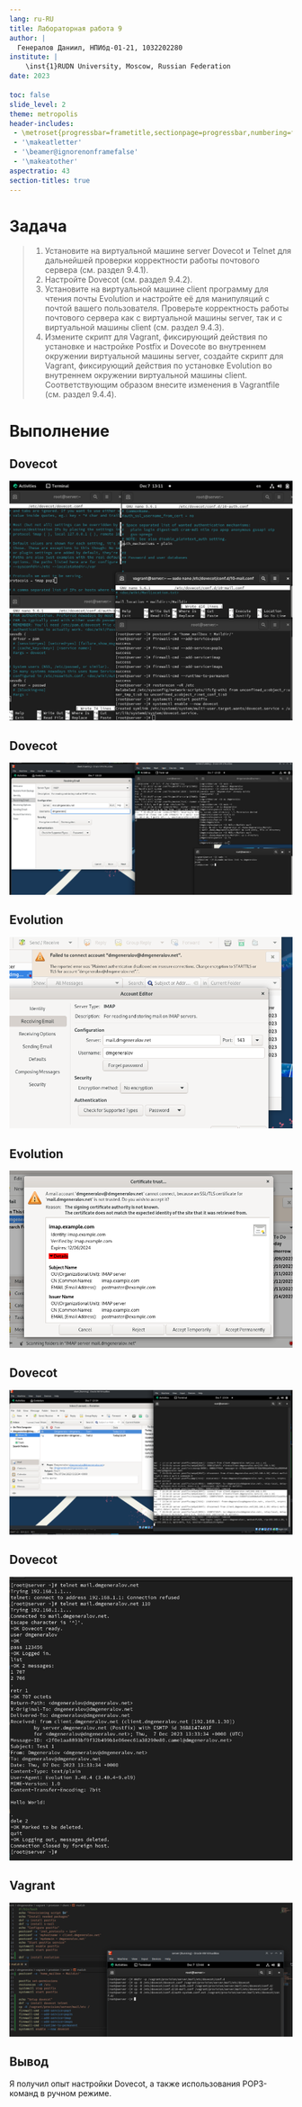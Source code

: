 ```yaml
---
lang: ru-RU
title: Лабораторная работа 9
author: |
  Генералов Даниил, НПИбд-01-21, 1032202280
institute: |
	\inst{1}RUDN University, Moscow, Russian Federation
date: 2023

toc: false
slide_level: 2
theme: metropolis
header-includes: 
 - \metroset{progressbar=frametitle,sectionpage=progressbar,numbering=fraction}
 - '\makeatletter'
 - '\beamer@ignorenonframefalse'
 - '\makeatother'
aspectratio: 43
section-titles: true
---
```


# Задача

> 1. Установите на виртуальной машине server Dovecot и Telnet для дальнейшей проверки корректности работы почтового сервера (см. раздел 9.4.1).
> 2. Настройте Dovecot (см. раздел 9.4.2).
> 3. Установите на виртуальной машине client программу для чтения почты Evolution и настройте её для манипуляций с почтой вашего пользователя. Проверьте корректность работы почтового сервера как с виртуальной машины server, так и с виртуальной машины client (см. раздел 9.4.3).
> 4. Измените скрипт для Vagrant, фиксирующий действия по установке и настройке Postfix и Dovecote во внутреннем окружении виртуальной машины server, создайте скрипт для Vagrant, фиксирующий действия по установке Evolution во внутреннем окружении виртуальной машины client. Соответствующим образом внесите изменения в Vagrantfile (см. раздел 9.4.4).


# Выполнение 

## Dovecot

![dovecot](../report/1.png)

## Dovecot

![dovecot](../report/2.png)

## Evolution

![evolution](../report/3.png)

## Evolution

![evolution](../report/4.png)

## Dovecot

![dovecot](../report/5.png)

## Dovecot

![dovecot](../report/6.png)

## Vagrant

![vagrant](../report/7.png)


## Вывод

Я получил опыт настройки Dovecot, а также использования POP3-команд в ручном режиме.
